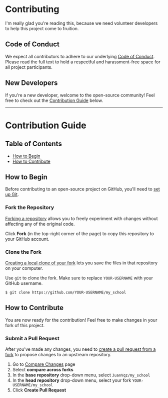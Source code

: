 # Contributing

I'm really glad you're reading this, because we need volunteer developers to help this project come to fruition.

## Code of Conduct

We expect all contributors to adhere to our underlying [Code of Conduct](CODE_OF_CONDUCT.md). Please read the full text to hold a respectful and harassment-free space for all project participants.

## New Developers

If you're a new developer, welcome to the open-source community! Feel free to check out the [Contribution Guide](#contribution-guide) below.

---

# Contribution Guide

## Table of Contents
- [How to Begin](#how-to-begin)
- [How to Contribute](#how-to-contribute)

## How to Begin

Before contributing to an open-source project on GitHub, you'll need to [set up Git](https://docs.github.com/en/github/getting-started-with-github/set-up-git).

### Fork the Repository

[Forking a repository](https://docs.github.com/en/github/getting-started-with-github/fork-a-repo) allows you to freely experiment with changes without affecting any of the original code.

Click **Fork** (in the top-right corner of the page) to copy this repository to your GitHub account.

### Clone the Fork

[Creating a local clone of your fork](https://docs.github.com/en/github/getting-started-with-github/fork-a-repo#step-2-create-a-local-clone-of-your-fork) lets you save the files in that repository on your computer.

Use `git` to clone the fork. Make sure to replace `YOUR-USERNAME` with your GitHub username.

```
$ git clone https://github.com/YOUR-USERNAME/my_school
```

## How to Contribute

You are now ready for the contribution! Feel free to make changes in your fork of this project.

### Submit a Pull Request

After you've made any changes, you need to [create a pull request from a fork](https://docs.github.com/en/github/collaborating-with-issues-and-pull-requests/creating-a-pull-request-from-a-fork) to propose changes to an upstream repository.

1. Go to [Compare Changes](https://github.com/JuanVqz/my_school/compare/) page
1. Select **compare across forks**
1. In the **base repository** drop-down menu, select `JuanVqz/my_school`
1. In the **head repository** drop-down menu, select your fork `YOUR-USERNAME/my_school`
1. Click **Create Pull Request**
